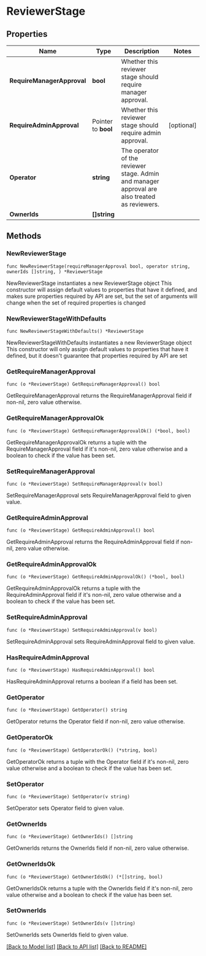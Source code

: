 # ReviewerStage

## Properties

Name | Type | Description | Notes
------------ | ------------- | ------------- | -------------
**RequireManagerApproval** | **bool** | Whether this reviewer stage should require manager approval. | 
**RequireAdminApproval** | Pointer to **bool** | Whether this reviewer stage should require admin approval. | [optional] 
**Operator** | **string** | The operator of the reviewer stage. Admin and manager approval are also treated as reviewers. | 
**OwnerIds** | **[]string** |  | 

## Methods

### NewReviewerStage

`func NewReviewerStage(requireManagerApproval bool, operator string, ownerIds []string, ) *ReviewerStage`

NewReviewerStage instantiates a new ReviewerStage object
This constructor will assign default values to properties that have it defined,
and makes sure properties required by API are set, but the set of arguments
will change when the set of required properties is changed

### NewReviewerStageWithDefaults

`func NewReviewerStageWithDefaults() *ReviewerStage`

NewReviewerStageWithDefaults instantiates a new ReviewerStage object
This constructor will only assign default values to properties that have it defined,
but it doesn't guarantee that properties required by API are set

### GetRequireManagerApproval

`func (o *ReviewerStage) GetRequireManagerApproval() bool`

GetRequireManagerApproval returns the RequireManagerApproval field if non-nil, zero value otherwise.

### GetRequireManagerApprovalOk

`func (o *ReviewerStage) GetRequireManagerApprovalOk() (*bool, bool)`

GetRequireManagerApprovalOk returns a tuple with the RequireManagerApproval field if it's non-nil, zero value otherwise
and a boolean to check if the value has been set.

### SetRequireManagerApproval

`func (o *ReviewerStage) SetRequireManagerApproval(v bool)`

SetRequireManagerApproval sets RequireManagerApproval field to given value.


### GetRequireAdminApproval

`func (o *ReviewerStage) GetRequireAdminApproval() bool`

GetRequireAdminApproval returns the RequireAdminApproval field if non-nil, zero value otherwise.

### GetRequireAdminApprovalOk

`func (o *ReviewerStage) GetRequireAdminApprovalOk() (*bool, bool)`

GetRequireAdminApprovalOk returns a tuple with the RequireAdminApproval field if it's non-nil, zero value otherwise
and a boolean to check if the value has been set.

### SetRequireAdminApproval

`func (o *ReviewerStage) SetRequireAdminApproval(v bool)`

SetRequireAdminApproval sets RequireAdminApproval field to given value.

### HasRequireAdminApproval

`func (o *ReviewerStage) HasRequireAdminApproval() bool`

HasRequireAdminApproval returns a boolean if a field has been set.

### GetOperator

`func (o *ReviewerStage) GetOperator() string`

GetOperator returns the Operator field if non-nil, zero value otherwise.

### GetOperatorOk

`func (o *ReviewerStage) GetOperatorOk() (*string, bool)`

GetOperatorOk returns a tuple with the Operator field if it's non-nil, zero value otherwise
and a boolean to check if the value has been set.

### SetOperator

`func (o *ReviewerStage) SetOperator(v string)`

SetOperator sets Operator field to given value.


### GetOwnerIds

`func (o *ReviewerStage) GetOwnerIds() []string`

GetOwnerIds returns the OwnerIds field if non-nil, zero value otherwise.

### GetOwnerIdsOk

`func (o *ReviewerStage) GetOwnerIdsOk() (*[]string, bool)`

GetOwnerIdsOk returns a tuple with the OwnerIds field if it's non-nil, zero value otherwise
and a boolean to check if the value has been set.

### SetOwnerIds

`func (o *ReviewerStage) SetOwnerIds(v []string)`

SetOwnerIds sets OwnerIds field to given value.



[[Back to Model list]](../README.md#documentation-for-models) [[Back to API list]](../README.md#documentation-for-api-endpoints) [[Back to README]](../README.md)


